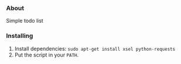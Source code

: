 ### About

Simple todo list

### Installing

1. Install dependencies: `sudo apt-get install xsel python-requests`
2. Put the script in your `PATH`.